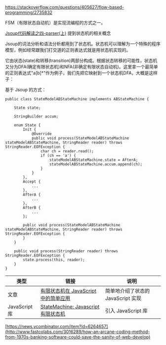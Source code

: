 
https://stackoverflow.com/questions/405627/flow-based-programming/2735832

FSM（有限状态自动机）是实现流编程的方式之一。


[Jsoup代码解读之四-parser(上)](https://github.com/code4craft/jsoup-learning/blob/master/blogs/jsoup4.md) 提到状态机的相关概念

Jsoup的词法分析和语法分析都用到了状态机。状态机可以理解为一个特殊的程序模型，例如经常跟我们打交道的正则表达式就是用状态机实现的。

它由状态(state)和转移(transition)两部分构成。根据状态转移的可能性，状态机又分为DFA(确定有限状态机)和NFA(非确定有限状态自动机)。这里拿一个最简单的正则表达式"a[b]*"作为例子，我们先把它映射到一个状态机DFA，大概是这样子：

基于 Jsoup 的方式：

```
public class StateModelABStateMachine implements ABStateMachine {

    State state;

    StringBuilder accum;

    enum State {
        Init {
            @Override
            public void process(StateModelABStateMachine stateModelABStateMachine, StringReader reader) throws StringReader.EOFException {
                char ch = reader.read();
                if (ch == 'a') {
                    stateModelABStateMachine.state = AfterA;
                    stateModelABStateMachine.accum.append(ch);
                }
            }
        },
        Accept {
            ...
        },
        AfterA {
            ...
        },
        AfterB {
            ...
        };

        public void process(StateModelABStateMachine stateModelABStateMachine, StringReader reader) throws StringReader.EOFException {
        }
    }

    public void process(StringReader reader) throws StringReader.EOFException {
        state.process(this, reader);
    }
}
```


| 类型 | 链接  | 说明 |
|-----|-------|------|
| 文章 | [有限状态机在 JavaScript 中的简单应用](https://ielgnaw.com/article/simple-fsm-in-js) | 简单地介绍了状态的 JavaScript 实现 |
| JavaScript 库 | [StateMachine: Javascript 有限状态机](https://github.com/ccqgithub/StateMachine) | 引入  JavaScript 库 | 


[https://news.ycombinator.com/item?id=6264657](http://www.fastcolabs.com/3016289/how-an-arcane-coding-method-from-1970s-banking-software-could-save-the-sanity-of-web-develop)
